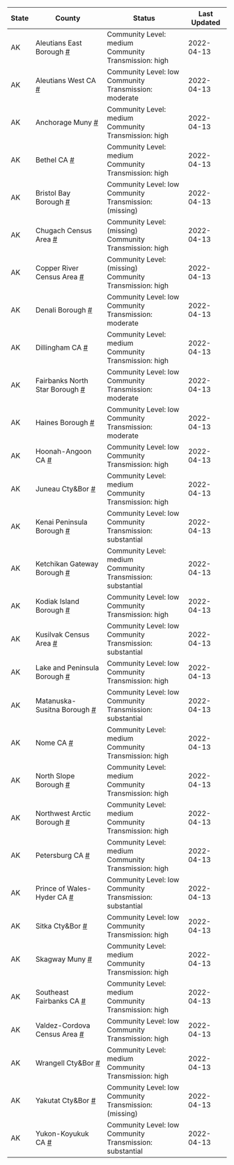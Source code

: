 State | County | Status | Last Updated
--- | --- | --- | --- 
AK | Aleutians East Borough <a href="#aleutians_east_borough">#</a> | <a name="aleutians_east_borough"></a>Community Level: medium<br/>Community Transmission: high | 2022-04-13
AK | Aleutians West CA <a href="#aleutians_west_ca">#</a> | <a name="aleutians_west_ca"></a>Community Level: low<br/>Community Transmission: moderate | 2022-04-13
AK | Anchorage Muny <a href="#anchorage_muny">#</a> | <a name="anchorage_muny"></a>Community Level: medium<br/>Community Transmission: high | 2022-04-13
AK | Bethel CA <a href="#bethel_ca">#</a> | <a name="bethel_ca"></a>Community Level: medium<br/>Community Transmission: high | 2022-04-13
AK | Bristol Bay Borough <a href="#bristol_bay_borough">#</a> | <a name="bristol_bay_borough"></a>Community Level: low<br/>Community Transmission: (missing) | 2022-04-13
AK | Chugach Census Area <a href="#chugach_census_area">#</a> | <a name="chugach_census_area"></a>Community Level: (missing)<br/>Community Transmission: high | 2022-04-13
AK | Copper River Census Area <a href="#copper_river_census_area">#</a> | <a name="copper_river_census_area"></a>Community Level: (missing)<br/>Community Transmission: high | 2022-04-13
AK | Denali Borough <a href="#denali_borough">#</a> | <a name="denali_borough"></a>Community Level: low<br/>Community Transmission: moderate | 2022-04-13
AK | Dillingham CA <a href="#dillingham_ca">#</a> | <a name="dillingham_ca"></a>Community Level: medium<br/>Community Transmission: high | 2022-04-13
AK | Fairbanks North Star Borough <a href="#fairbanks_north_star_borough">#</a> | <a name="fairbanks_north_star_borough"></a>Community Level: low<br/>Community Transmission: moderate | 2022-04-13
AK | Haines Borough <a href="#haines_borough">#</a> | <a name="haines_borough"></a>Community Level: low<br/>Community Transmission: moderate | 2022-04-13
AK | Hoonah-Angoon CA <a href="#hoonah-angoon_ca">#</a> | <a name="hoonah-angoon_ca"></a>Community Level: low<br/>Community Transmission: high | 2022-04-13
AK | Juneau Cty&Bor <a href="#juneau_cty&bor">#</a> | <a name="juneau_cty&bor"></a>Community Level: medium<br/>Community Transmission: high | 2022-04-13
AK | Kenai Peninsula Borough <a href="#kenai_peninsula_borough">#</a> | <a name="kenai_peninsula_borough"></a>Community Level: low<br/>Community Transmission: substantial | 2022-04-13
AK | Ketchikan Gateway Borough <a href="#ketchikan_gateway_borough">#</a> | <a name="ketchikan_gateway_borough"></a>Community Level: medium<br/>Community Transmission: substantial | 2022-04-13
AK | Kodiak Island Borough <a href="#kodiak_island_borough">#</a> | <a name="kodiak_island_borough"></a>Community Level: low<br/>Community Transmission: high | 2022-04-13
AK | Kusilvak Census Area <a href="#kusilvak_census_area">#</a> | <a name="kusilvak_census_area"></a>Community Level: low<br/>Community Transmission: substantial | 2022-04-13
AK | Lake and Peninsula Borough <a href="#lake_and_peninsula_borough">#</a> | <a name="lake_and_peninsula_borough"></a>Community Level: low<br/>Community Transmission: high | 2022-04-13
AK | Matanuska-Susitna Borough <a href="#matanuska-susitna_borough">#</a> | <a name="matanuska-susitna_borough"></a>Community Level: low<br/>Community Transmission: substantial | 2022-04-13
AK | Nome CA <a href="#nome_ca">#</a> | <a name="nome_ca"></a>Community Level: medium<br/>Community Transmission: high | 2022-04-13
AK | North Slope Borough <a href="#north_slope_borough">#</a> | <a name="north_slope_borough"></a>Community Level: medium<br/>Community Transmission: high | 2022-04-13
AK | Northwest Arctic Borough <a href="#northwest_arctic_borough">#</a> | <a name="northwest_arctic_borough"></a>Community Level: medium<br/>Community Transmission: high | 2022-04-13
AK | Petersburg CA <a href="#petersburg_ca">#</a> | <a name="petersburg_ca"></a>Community Level: medium<br/>Community Transmission: high | 2022-04-13
AK | Prince of Wales-Hyder CA <a href="#prince_of_wales-hyder_ca">#</a> | <a name="prince_of_wales-hyder_ca"></a>Community Level: low<br/>Community Transmission: substantial | 2022-04-13
AK | Sitka Cty&Bor <a href="#sitka_cty&bor">#</a> | <a name="sitka_cty&bor"></a>Community Level: low<br/>Community Transmission: high | 2022-04-13
AK | Skagway Muny <a href="#skagway_muny">#</a> | <a name="skagway_muny"></a>Community Level: medium<br/>Community Transmission: high | 2022-04-13
AK | Southeast Fairbanks CA <a href="#southeast_fairbanks_ca">#</a> | <a name="southeast_fairbanks_ca"></a>Community Level: medium<br/>Community Transmission: high | 2022-04-13
AK | Valdez-Cordova Census Area <a href="#valdez-cordova_census_area">#</a> | <a name="valdez-cordova_census_area"></a>Community Level: low<br/>Community Transmission: high | 2022-04-13
AK | Wrangell Cty&Bor <a href="#wrangell_cty&bor">#</a> | <a name="wrangell_cty&bor"></a>Community Level: medium<br/>Community Transmission: high | 2022-04-13
AK | Yakutat Cty&Bor <a href="#yakutat_cty&bor">#</a> | <a name="yakutat_cty&bor"></a>Community Level: low<br/>Community Transmission: (missing) | 2022-04-13
AK | Yukon-Koyukuk CA <a href="#yukon-koyukuk_ca">#</a> | <a name="yukon-koyukuk_ca"></a>Community Level: low<br/>Community Transmission: substantial | 2022-04-13
